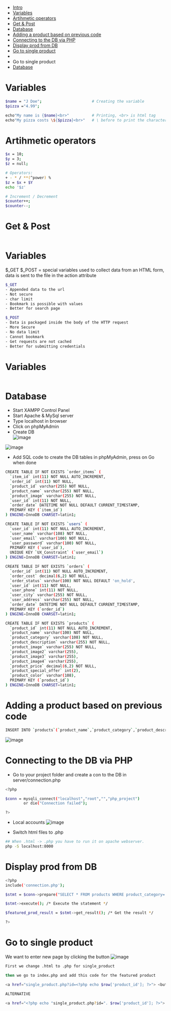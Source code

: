 
- [Intro](#intro)
- [Variables](#variables)
- [Artihmetic operators](#artihmetic-operators)
- [Get & Post](#get-&-post)
- [Database](#database)
- [Adding a product based on previous code](#adding-a-product-based-on-previous-code)
- [Connecting to the DB via PHP](#connecting-to-the-db-via-php)
- [Display prod from DB](#display-prod-from-db)
- [Go to single product](#go-to-single-product)
- 
- Go to single product
- [Database](#database)



# Variables
```bash
$name = "J Doe";                      # Creating the variable
$pizza ="4.99";

echo"My name is {$name}<br>"          # Printing, <br> is html tag
echo"My pizza costs \${$pizza}<br>"   # \ before to print the character $
```

# Artihmetic operators
```bash
$x = 10;
$y = 3;
$z = null;

# Operators:
+ - * / **(^power) %
$z = $x + $Y
echo '$z'

# Increment / Decrement
$counter++;
$counter--;
```

# Get & Post
```bash

```

# Variables
$_GET $_POST = special variables used to collect data from an HTML form,  
data is sent to the file in the action attribute <form action="file.php" method="get">
```bash
$_GET
- Appended data to the url
- Not secure
- char limit
- Bookmark is possible with values
- Better for search page

$_POST
- Data is packaged inside the body of the HTTP request
- More Secure
- No data limit
- Cannot bookmark
- Get requests are not cached
- Better for submitting credentials

```

# Variables
```bash

```

# Database
- Start XAMPP Control Panel
- Start Apache & MySql server
- Type localhost in browser
- Click on phpMyAdmin
- Create DB  
![image](https://github.com/Keeriiim/WebDev/assets/117115289/d980d6df-e266-4c8c-a9e6-c13b73731d59)  


![image](https://github.com/Keeriiim/WebDev/assets/117115289/3fdc00b8-6a19-45a2-b3d2-0896f491540e)  


- Add SQL code to create the DB tables in phpMyAdmin, press on Go when done
```bash
CREATE TABLE IF NOT EXISTS `order_items` (
  `item_id` int(11) NOT NULL AUTO_INCREMENT,
  `order_id` int(11) NOT NULL,
  `product_id` varchar(255) NOT NULL,
  `product_name` varchar(255) NOT NULL,
  `product_image` varchar(255) NOT NULL,
  `user_id` int(11) NOT NULL,
  `order_date` DATETIME NOT NULL DEFAULT CURRENT_TIMESTAMP,
  PRIMARY KEY (`item_id`)
) ENGINE=InnoDB CHARSET=latin1;

CREATE TABLE IF NOT EXISTS `users` (
  `user_id` int(11) NOT NULL AUTO_INCREMENT,
  `user_name` varchar(108) NOT NULL,
  `user_email` varchar(100) NOT NULL,
  `user_password` varchar(100) NOT NULL,
  PRIMARY KEY (`user_id`),
  UNIQUE KEY `UX_Constraint` (`user_email`)
) ENGINE=InnoDB CHARSET=latin1;

CREATE TABLE IF NOT EXISTS `orders` (
  `order_id` int(11) NOT NULL AUTO_INCREMENT,
  `order_cost` decimal(6,2) NOT NULL,
  `order_status` varchar(100) NOT NULL DEFAULT 'on_hold',
  `user_id` int(11) NOT NULL,
  `user_phone` int(11) NOT NULL,
  `user_city` varchar(255) NOT NULL,
  `user_address` varchar(255) NOT NULL,
  `order_date` DATETIME NOT NULL DEFAULT CURRENT_TIMESTAMP,
  PRIMARY KEY (`order_id`)
) ENGINE=InnoDB CHARSET=latin1;

CREATE TABLE IF NOT EXISTS `products` (
  `product_id` int(11) NOT NULL AUTO_INCREMENT,
  `product_name` varchar(100) NOT NULL,
  `product_category` varchar(108) NOT NULL,
  `product_description` varchar(255) NOT NULL,
  `product_image` varchar(255) NOT NULL,
  `product_image2` varchar(255),
  `product_image3` varchar(255),
  `product_image4` varchar(255),
  `product_price` decimal(6,2) NOT NULL,
  `product_special_offer` int(2),
  `product_color` varchar(108),
  PRIMARY KEY (`product_id`)
) ENGINE=InnoDB CHARSET=latin1;
```

# Adding a product based on previous code
```bash
INSERT INTO `products`(`product_name`,`product_category`,`product_description`,`product_image`,`product_image2`,`product_image3`,`product_image4`,`product_price`,`product_special_offer`,`product_color`) VALUES ('Red Shoes','shoes','Red Shoes','featured1.png','featured1.png','featured1.png','featured1.png',155.0,'Red/Black'

```  
![image](https://github.com/Keeriiim/WebDev/assets/117115289/78a21ef0-aa55-4423-ac82-56180e0141be)  



# Connecting to the DB via PHP
- Go to your project folder and create a con to the DB in server/connection.php
```bash
<?php

$conn = mysqli_connect("localhost","root","","php_project")
        or die("Connection failed");

?>
```  

- Local accounts
![image](https://github.com/Keeriiim/WebDev/assets/117115289/55a46d49-aa62-4a0c-9fb0-3d2e534cd08a)  


- Switch html files to .php
```bash
## When .html -> .php you have to run it on apache webserver.
php -S localhost:8000
```

# Display prod from DB
```bash
<?php 
include('connection.php');

$stmt = $conn->prepare("SELECT * FROM products WHERE product_category='shoes' LIMIT 4"); /* After connection, we prepare the SQL statement which will fetch the first 4 products from the database */

$stmt->execute(); /* Execute the statement */

$featured_prod_result = $stmt->get_result(); /* Get the result */

?>
```


# Go to single product
We want to enter new page by clicking the button
![image](https://github.com/Keeriiim/WebDev/assets/117115289/2479e4f7-b5ee-4728-b5f4-c6446bb40e79)  
```bash
First we change .html to .php for single_product

then we go to index.php and add this code for the featured product

<a href="single_product.php?id=<?php echo $row['product_id']; ?>"> <button class="buy-btn">Buy Now</button></a>

ALTERNATIVE

<a href="<?php echo "single_product.php?id=". $row['product_id']; ?>"> <button class="buy-btn">Buy Now</button></a>
              
              
```






